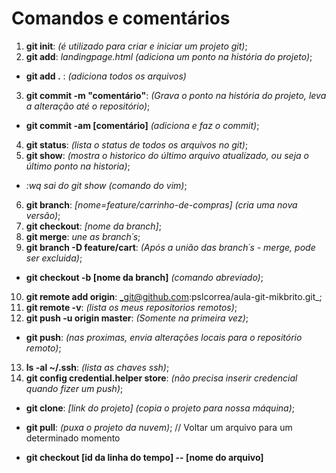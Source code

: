 # Comandos e comentários

1. **git init**: _(é utilizado para criar e iniciar um projeto git)_;
2. **git add**: _landingpage.html (adiciona um ponto na história do projeto)_;

- **git add .** : _(adiciona todos os arquivos)_

3. **git commit -m "comentário"**: _(Grava o ponto na história do projeto, leva a alteração até o repositório)_;

- **git commit -am [comentário]** _(adiciona e faz o commit)_;

4. **git status**: _(lista o status de todos os arquivos no git)_;
5. **git show**: _(mostra o historico do último arquivo atualizado, ou seja o último ponto na historia)_;

- _:wq sai do git show (comando do vim)_;

6. **git branch**: _[nome=feature/carrinho-de-compras] (cria uma nova versão)_;
7. **git checkout**: _[nome da branch]_;
8. **git merge**: _une as branch´s_;
9. **git branch -D feature/cart**: _(Após a união das branch´s - merge, pode ser excluida)_;

- **git checkout -b [nome da branch]** _(comando abreviado)_;

10. **git remote add origin**: _git@github.com:pslcorrea/aula-git-mikbrito.git\_;
11. **git remote -v**: _(lista os meus repositorios remotos)_;
12. **git push -u origin master**: _(Somente na primeira vez)_;

- **git push**: _(nas proximas, envia alterações locais para o repositório remoto)_;

13. **ls -al ~/.ssh**: _(lista as chaves ssh)_;
14. **git config credential.helper store**: _(não precisa inserir credencial quando fizer um push)_;

- **git clone**: _[link do projeto] (copia o projeto para nossa máquina)_;

* **git pull**: _(puxa o projeto da nuvem)_;
  // Voltar um arquivo para um determinado momento

* **git checkout [id da linha do tempo] -- [nome do arquivo]**

